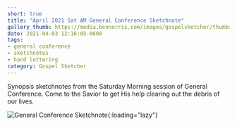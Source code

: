 ```yaml
---
short: true
title: "April 2021 Sat AM General Conference Sketchnote"
gallery_thumb: https://media.bennorris.com/images/gospelsketcher/thumbs/apr-21-1-sat-am.jpg
date: 2021-04-03 12:16:05-0600
tags:
- general conference
- sketchnotes
- hand lettering
category: Gospel Sketcher
---
```


Synopsis sketchnotes from the Saturday Morning session of General Conference. Come to the Savior to get His help clearing out the debris of our lives.

![General Conference Sketchnote](https://media.bennorris.com/images/gospelsketcher/general-conference/apr-2021/apr-21-1-sat-am.jpg){:loading="lazy"}
